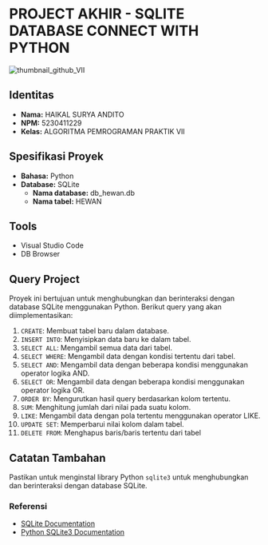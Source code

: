 # PROJECT AKHIR - SQLITE DATABASE CONNECT WITH PYTHON
![thumbnail_github_VII](https://github.com/Dimaspermana293/latihan-github-baru/assets/97396687/dc632504-98e3-4fdd-a99a-79cd9accd5ec)
## Identitas
- **Nama:** HAIKAL SURYA ANDITO
- **NPM:** 5230411229
- **Kelas:** ALGORITMA PEMROGRAMAN PRAKTIK VII

## Spesifikasi Proyek
- **Bahasa:** Python
- **Database:** SQLite
  - **Nama database:** db_hewan.db
  - **Nama tabel:** HEWAN

## Tools
- Visual Studio Code
- DB Browser

## Query Project
Proyek ini bertujuan untuk menghubungkan dan berinteraksi dengan database SQLite menggunakan Python. Berikut query yang akan diimplementasikan:

1. `CREATE`: Membuat tabel baru dalam database.
2. `INSERT INTO`: Menyisipkan data baru ke dalam tabel.
3. `SELECT ALL`: Mengambil semua data dari tabel.
4. `SELECT WHERE`: Mengambil data dengan kondisi tertentu dari tabel.
5. `SELECT AND`: Mengambil data dengan beberapa kondisi menggunakan operator logika AND.
6. `SELECT OR`: Mengambil data dengan beberapa kondisi menggunakan operator logika OR.
7. `ORDER BY`: Mengurutkan hasil query berdasarkan kolom tertentu.
8. `SUM`: Menghitung jumlah dari nilai pada suatu kolom.
9. `LIKE`: Mengambil data dengan pola tertentu menggunakan operator LIKE.
10. `UPDATE SET`: Memperbarui nilai kolom dalam tabel.
11. `DELETE FROM`: Menghapus baris/baris tertentu dari tabel

## Catatan Tambahan
Pastikan untuk menginstal library Python `sqlite3` untuk menghubungkan dan berinteraksi dengan database SQLite.

### Referensi
- [SQLite Documentation](https://www.sqlite.org/docs.html)
- [Python SQLite3 Documentation](https://docs.python.org/3/library/sqlite3.html)
